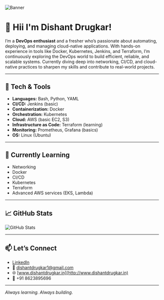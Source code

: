 ![Banner](./dishantgithub.png)

# 👋 Hii I'm Dishant Drugkar! 

I’m a **DevOps enthusiast** and a fresher who’s passionate about automating, deploying, and managing cloud-native applications. With hands-on experience in tools like Docker, Kubernetes, Jenkins, and Terraform, I’m continuously exploring the DevOps world to build efficient, reliable, and scalable systems. Currently diving deep into networking, CI/CD, and cloud-native practices to sharpen my skills and contribute to real-world projects.

---

## 🚀 Tech & Tools

- **Languages:** Bash, Python, YAML  
- **CI/CD:** Jenkins (basic)  
- **Containerization:** Docker  
- **Orchestration:** Kubernetes  
- **Cloud:** AWS (basic EC2, S3)  
- **Infrastructure as Code:** Terraform (learning)  
- **Monitoring:** Prometheus, Grafana (basics)  
- **OS:** Linux (Ubuntu)

---

## 📖 Currently Learning

- Networking  
- Docker  
- CI/CD  
- Kubernetes  
- Terraform  
- Advanced AWS services (EKS, Lambda)

---

## 📈 GitHub Stats

![GitHub Stats](https://github-readme-stats.vercel.app/api?username=DishantDrugkar&show_icons=true&theme=radical)

---

## 📫 Let’s Connect

- [LinkedIn](https://www.linkedin.com/in/dishant-drugkar/)
- 📧 dishantdrugkar1@gmail.com
- 🌐 [www.dishantdrugkar.in](http://www.dishantdrugkar.in)
- 📱 +91 8623895696

---

*Always learning. Always building.*
